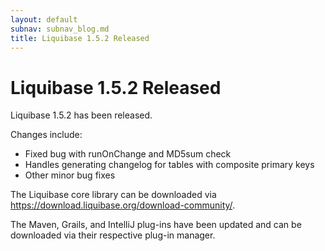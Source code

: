 ```yaml
---
layout: default
subnav: subnav_blog.md
title: Liquibase 1.5.2 Released
---
```

# Liquibase 1.5.2 Released

Liquibase 1.5.2 has been released.

Changes include:

- Fixed bug with runOnChange and MD5sum check
- Handles generating changelog for tables with composite primary keys
- Other minor bug fixes

The Liquibase core library can be downloaded via <a href="https://download.liquibase.org/download-community/">https://download.liquibase.org/download-community/</a>.

The Maven, Grails, and IntelliJ plug-ins have been updated and can be downloaded via their respective plug-in manager.

